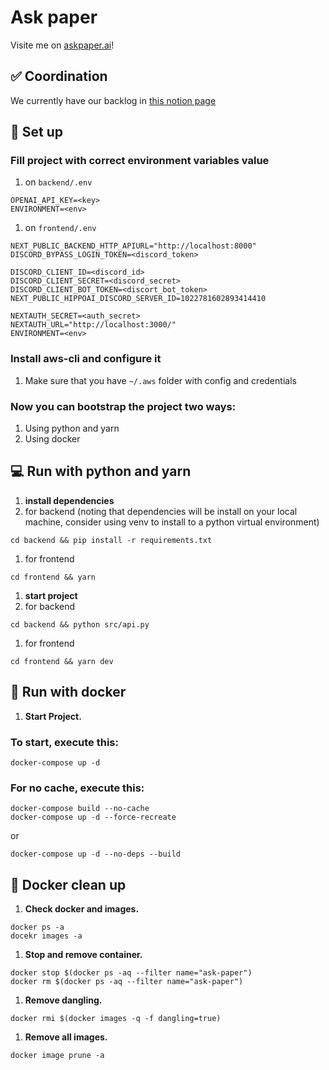 # Ask paper
Visite me on [askpaper.ai](https://askpaper.ai)!

## ✅ Coordination

We currently have our backlog in [this notion page](https://www.notion.so/hippoteam/Ask-Paper-Development-d724d73c83b54c01a5bedb32de6ad075)


## 🔧 Set up

### Fill project with correct environment variables value
1. on `backend/.env`
```
OPENAI_API_KEY=<key>
ENVIRONMENT=<env>
```
1. on `frontend/.env`
```
NEXT_PUBLIC_BACKEND_HTTP_APIURL="http://localhost:8000"
DISCORD_BYPASS_LOGIN_TOKEN=<discord_token>

DISCORD_CLIENT_ID=<discord_id>
DISCORD_CLIENT_SECRET=<discord_secret>
DISCORD_CLIENT_BOT_TOKEN=<discort_bot_token>
NEXT_PUBLIC_HIPPOAI_DISCORD_SERVER_ID=1022781602893414410

NEXTAUTH_SECRET=<auth_secret>
NEXTAUTH_URL="http://localhost:3000/"
ENVIRONMENT=<env>
```

### Install aws-cli and configure it
1. Make sure that you have `~/.aws` folder with config and credentials

### Now you can bootstrap the project two ways:
1. Using python and yarn
1. Using docker

## 💻 Run with python and yarn

1. **install dependencies**
  1. for backend (noting that dependencies will be install on your local machine, consider using venv to install to a python virtual environment)
```shell
cd backend && pip install -r requirements.txt
```
  1. for frontend
```shell
cd frontend && yarn
```

1. **start project**
  1. for backend
```shell
cd backend && python src/api.py
```
  1. for frontend
```shell
cd frontend && yarn dev
```

## 🚀 Run with docker

1. **Start Project.**

### To start, execute this:
```shell
docker-compose up -d
```

### For no cache, execute this:
```shell
docker-compose build --no-cache
docker-compose up -d --force-recreate
```
or
```shell
docker-compose up -d --no-deps --build
```

## 🧹 Docker clean up

1. **Check docker and images.**
```shell
docker ps -a
docekr images -a
```

1. **Stop and remove container.**
```shell
docker stop $(docker ps -aq --filter name="ask-paper")
docker rm $(docker ps -aq --filter name="ask-paper")
```

1. **Remove dangling.**
```shell
docker rmi $(docker images -q -f dangling=true)
```

1. **Remove all images.**
```shell
docker image prune -a
```
